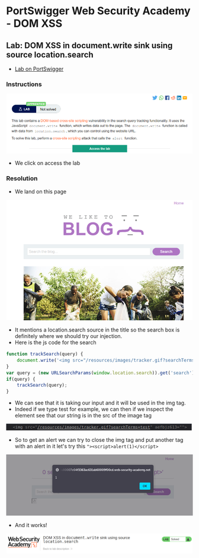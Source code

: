 # PortSwigger Web Security Academy - DOM XSS

## Lab: DOM XSS in document.write sink using source location.search

- [Lab on PortSwigger](https://portswigger.net/web-security/cross-site-scripting/dom-based/lab-document-write-sink)

### Instructions

![instruction](../.res/2023-02-06-08-22-58.png)

- We click on access the lab

### Resolution

- We land on this page  

![landing](../.res/2023-02-06-07-35-07.png)  

- It mentions a location.search source in the title so the search box is definitely where we should try our injection.
- Here is the js code for the search

```js
function trackSearch(query) {
    document.write('<img src="/resources/images/tracker.gif?searchTerms='+query+'">');
}
var query = (new URLSearchParams(window.location.search)).get('search');
if(query) {
    trackSearch(query);
}
```

- We can see that it is taking our input and it will be used in the img tag.
- Indeed if we type test for example, we can then if we inspect the element see that our string is in the src of the image tag  

![in img tag](../.res/2023-02-06-10-26-33.png)  

- So to get an alert we can try to close the img tag and put another tag with an alert in it let's try this `"><script>alert(1)</script>`

![alert](../.res/2023-02-06-10-30-38.png)  

- And it works!  

![Solved](../.res/2023-02-06-10-32-08.png)